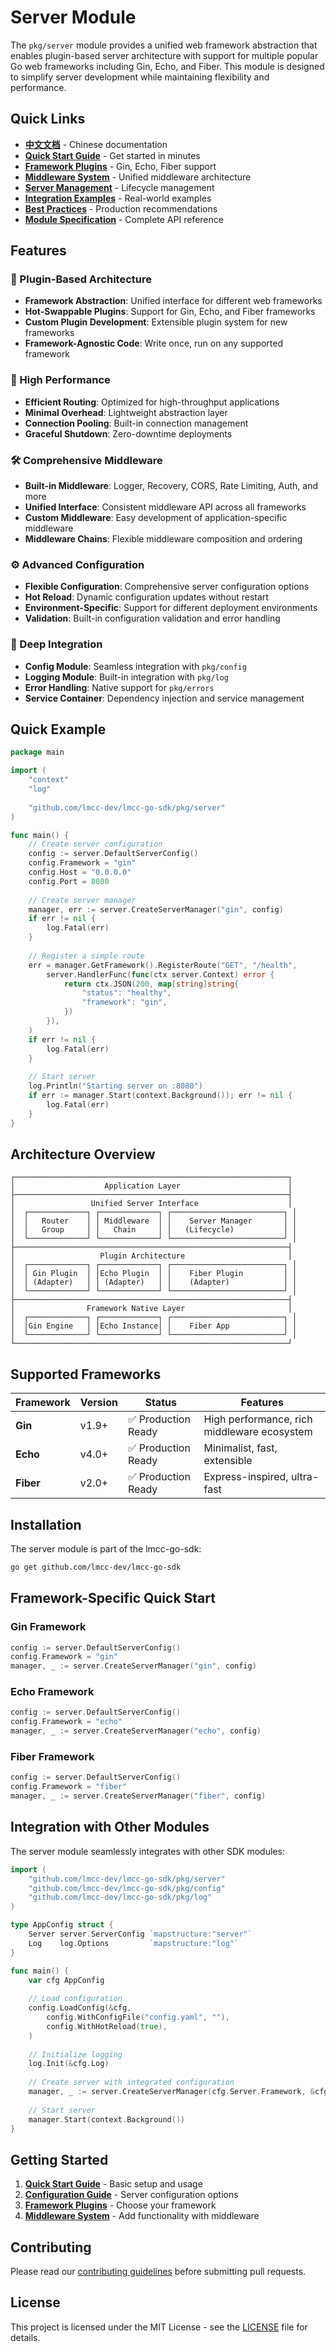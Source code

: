# Server Module

The `pkg/server` module provides a unified web framework abstraction that enables plugin-based server architecture with support for multiple popular Go web frameworks including Gin, Echo, and Fiber. This module is designed to simplify server development while maintaining flexibility and performance.

## Quick Links

- **[中文文档](README_zh.md)** - Chinese documentation
- **[Quick Start Guide](en/01_quick_start.md)** - Get started in minutes
- **[Framework Plugins](en/03_framework_plugins.md)** - Gin, Echo, Fiber support
- **[Middleware System](en/04_middleware_system.md)** - Unified middleware architecture
- **[Server Management](en/05_server_management.md)** - Lifecycle management
- **[Integration Examples](en/06_integration_examples.md)** - Real-world examples
- **[Best Practices](en/07_best_practices.md)** - Production recommendations
- **[Module Specification](en/09_module_specification.md)** - Complete API reference

## Features

### 🔌 Plugin-Based Architecture
- **Framework Abstraction**: Unified interface for different web frameworks
- **Hot-Swappable Plugins**: Support for Gin, Echo, and Fiber frameworks
- **Custom Plugin Development**: Extensible plugin system for new frameworks
- **Framework-Agnostic Code**: Write once, run on any supported framework

### 🚀 High Performance
- **Efficient Routing**: Optimized for high-throughput applications
- **Minimal Overhead**: Lightweight abstraction layer
- **Connection Pooling**: Built-in connection management
- **Graceful Shutdown**: Zero-downtime deployments

### 🛠️ Comprehensive Middleware
- **Built-in Middleware**: Logger, Recovery, CORS, Rate Limiting, Auth, and more
- **Unified Interface**: Consistent middleware API across all frameworks
- **Custom Middleware**: Easy development of application-specific middleware
- **Middleware Chains**: Flexible middleware composition and ordering

### ⚙️ Advanced Configuration
- **Flexible Configuration**: Comprehensive server configuration options
- **Hot Reload**: Dynamic configuration updates without restart
- **Environment-Specific**: Support for different deployment environments
- **Validation**: Built-in configuration validation and error handling

### 🔗 Deep Integration
- **Config Module**: Seamless integration with `pkg/config`
- **Logging Module**: Built-in integration with `pkg/log`
- **Error Handling**: Native support for `pkg/errors`
- **Service Container**: Dependency injection and service management

## Quick Example

```go
package main

import (
    "context"
    "log"
    
    "github.com/lmcc-dev/lmcc-go-sdk/pkg/server"
)

func main() {
    // Create server configuration
    config := server.DefaultServerConfig()
    config.Framework = "gin"
    config.Host = "0.0.0.0"
    config.Port = 8080
    
    // Create server manager
    manager, err := server.CreateServerManager("gin", config)
    if err != nil {
        log.Fatal(err)
    }
    
    // Register a simple route
    err = manager.GetFramework().RegisterRoute("GET", "/health", 
        server.HandlerFunc(func(ctx server.Context) error {
            return ctx.JSON(200, map[string]string{
                "status": "healthy",
                "framework": "gin",
            })
        }),
    )
    if err != nil {
        log.Fatal(err)
    }
    
    // Start server
    log.Println("Starting server on :8080")
    if err := manager.Start(context.Background()); err != nil {
        log.Fatal(err)
    }
}
```

## Architecture Overview

```
┌─────────────────────────────────────────────────────────────┐
│                    Application Layer                        │
├─────────────────────────────────────────────────────────────┤
│                 Unified Server Interface                    │
│  ┌─────────────┐ ┌─────────────┐ ┌─────────────────────────┐ │
│  │   Router    │ │ Middleware  │ │    Server Manager       │ │
│  │   Group     │ │   Chain     │ │   (Lifecycle)           │ │
│  └─────────────┘ └─────────────┘ └─────────────────────────┘ │
├─────────────────────────────────────────────────────────────┤
│                   Plugin Architecture                       │
│  ┌─────────────┐ ┌─────────────┐ ┌─────────────────────────┐ │
│  │ Gin Plugin  │ │Echo Plugin  │ │    Fiber Plugin         │ │
│  │ (Adapter)   │ │ (Adapter)   │ │    (Adapter)            │ │
│  └─────────────┘ └─────────────┘ └─────────────────────────┘ │
├─────────────────────────────────────────────────────────────┤
│                Framework Native Layer                       │
│  ┌─────────────┐ ┌─────────────┐ ┌─────────────────────────┐ │
│  │Gin Engine   │ │Echo Instance│ │    Fiber App            │ │
│  └─────────────┘ └─────────────┘ └─────────────────────────┘ │
└─────────────────────────────────────────────────────────────┘
```

## Supported Frameworks

| Framework | Version | Status | Features |
|-----------|---------|--------|----------|
| **Gin** | v1.9+ | ✅ Production Ready | High performance, rich middleware ecosystem |
| **Echo** | v4.0+ | ✅ Production Ready | Minimalist, fast, extensible |
| **Fiber** | v2.0+ | ✅ Production Ready | Express-inspired, ultra-fast |

## Installation

The server module is part of the lmcc-go-sdk:

```bash
go get github.com/lmcc-dev/lmcc-go-sdk
```

## Framework-Specific Quick Start

### Gin Framework
```go
config := server.DefaultServerConfig()
config.Framework = "gin"
manager, _ := server.CreateServerManager("gin", config)
```

### Echo Framework
```go
config := server.DefaultServerConfig()
config.Framework = "echo"
manager, _ := server.CreateServerManager("echo", config)
```

### Fiber Framework
```go
config := server.DefaultServerConfig()
config.Framework = "fiber"
manager, _ := server.CreateServerManager("fiber", config)
```

## Integration with Other Modules

The server module seamlessly integrates with other SDK modules:

```go
import (
    "github.com/lmcc-dev/lmcc-go-sdk/pkg/server"
    "github.com/lmcc-dev/lmcc-go-sdk/pkg/config"
    "github.com/lmcc-dev/lmcc-go-sdk/pkg/log"
)

type AppConfig struct {
    Server server.ServerConfig `mapstructure:"server"`
    Log    log.Options         `mapstructure:"log"`
}

func main() {
    var cfg AppConfig
    
    // Load configuration
    config.LoadConfig(&cfg, 
        config.WithConfigFile("config.yaml", ""),
        config.WithHotReload(true),
    )
    
    // Initialize logging
    log.Init(&cfg.Log)
    
    // Create server with integrated configuration
    manager, _ := server.CreateServerManager(cfg.Server.Framework, &cfg.Server)
    
    // Start server
    manager.Start(context.Background())
}
```

## Getting Started

1. **[Quick Start Guide](en/01_quick_start.md)** - Basic setup and usage
2. **[Configuration Guide](en/02_configuration.md)** - Server configuration options
3. **[Framework Plugins](en/03_framework_plugins.md)** - Choose your framework
4. **[Middleware System](en/04_middleware_system.md)** - Add functionality with middleware

## Contributing

Please read our [contributing guidelines](../../../CONTRIBUTING.md) before submitting pull requests.

## License

This project is licensed under the MIT License - see the [LICENSE](../../../LICENSE) file for details. 